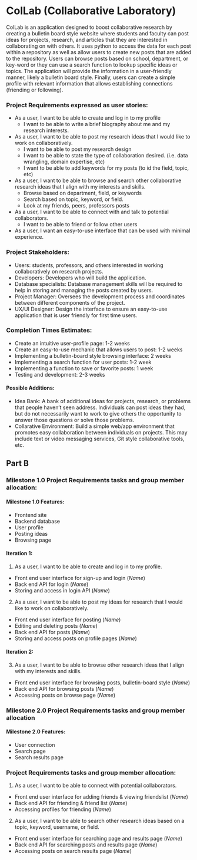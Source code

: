 # ColLab (Collaborative Laboratory)
ColLab is an application designed to boost collaborative research by creating a bulletin board style website where students and faculty can post ideas for projects, research, and articles that they are interested in collaborating on with others. It uses python to access the data for each post within a repository as well as allow users to create new posts that are added to the repository. Users can browse posts based on school, department, or key-word or they can use a search function to lookup specific ideas or topics. The application will provide the information in a user-friendly manner, likely a bulletin board style. Finally, users can create a simple profile with relevant information that allows establishing connections (friending or following). 

### Project Requirements expressed as user stories: 
- As a user, I want to be able to create and log in to my profile
  - I want to be able to write a brief biography about me and my research interests.
- As a user, I want to be able to post my research ideas that I would like to work on collaboratively. 
  - I want to be able to post my research design 
  - I want to be able to state the type of collaboration desired. (i.e. data wrangling, domain expertise, etc)
  - I want to be able to add keywords for my posts (to id the field, topic, etc)
- As a user, I want to be able to browse and search other collaborative research ideas that I align with my interests and skills. 
  - Browse based on department, field, or keywords
  - Search based on topic, keyword, or field. 
  - Look at my friends, peers, professors posts
- As a user, I want to be able to connect with and talk to potential collaborators.
  - I want to be able to friend or follow other users
- As a user, I want an easy-to-use interface that can be used with minimal experience.  

### Project Stakeholders:  
- Users: students, professors, and others interested in working collaboratively on research projects. 
- Developers: Developers who will build the application. 
- Database specialists: Database management skills will be required to help in storing and managing the posts created by users. 
- Project Manager: Oversees the development process and coordinates between different components of the project.  
- UX/UI Designer: Design the interface to ensure an easy-to-use application that is user friendly for first time users.  

### Completion Times Estimates: 
- Create an intuitive user-profile page: 1-2 weeks
- Create an easy-to-use mechanic that allows users to post: 1-2 weeks 
- Implementing a bulletin-board style browsing interface: 2 weeks
- Implementing a search function for user posts: 1-2 week 
- Implementing a function to save or favorite posts: 1 week
- Testing and development: 2-3 weeks 

#### Possible Additions:
- Idea Bank: A bank of additional ideas for projects, research, or problems that people haven’t seen address. Individuals can post ideas they had, but do not necessarily want to work to give others the opportunity to answer those questions or solve those problems.
- Collarative Environment: Build a simple web/app environment that promotes easy collaboration between individuals on projects. This may include text or video messaging services, Git style collaborative tools, etc.



## Part B
### Milestone 1.0 Project Requirements tasks and group member allocation:

#### Milestone 1.0 Features:
- Frontend site
- Backend database
- User profile
- Posting ideas
- Browsing page

#### Iteration 1:
1. As a user, I want to be able to create and log in to my profile. 
- Front end user interface for sign-up and login (*Name*)
- Back end API for login (*Name*)
- Storing and access in login API (*Name*)

2. As a user, I want to be able to post my ideas for research that I would like to work on collaboratively. 
- Front end user interface for posting (*Name*)
- Editing and deleting posts (*Name*)
- Back end API for posts (*Name*)
- Storing and access posts on profile pages (*Name*)

#### Iteration 2:
3. As a user, I want to be able to browse other research ideas that I align with my interests and skills. 
- Front end user interface for browsing posts, bulletin-board style (*Name*)
- Back end API for browsing posts (*Name*)
- Accessing posts on browse page (*Name*)


### Milestone 2.0 Project Requirements tasks and group member allocation

#### Milestone 2.0 Features:
- User connection
- Search page
- Search results page

### Project Requirements tasks and group member allocation:
1. As a user, I want to be able to connect with potential collaborators. 
- Front end user interface for adding friends & viewing friendslist (*Name*)
- Back end API for friending & friend list (*Name*)
- Accessing profiles for friending (*Name*) 

2. As a user, I want to be able to search other research ideas based on a topic, keyword, username, or field. 
- Front end user interface for searching page and results page (*Name*)
- Back end API for searching posts and results page (*Name*)
- Accessing posts on search results page (*Name*)
